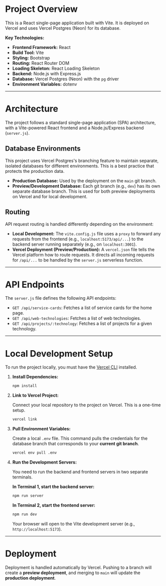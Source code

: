 # Project Overview

This is a React single-page application built with Vite. It is deployed on Vercel and uses Vercel Postgres (Neon) for its database.

**Key Technologies:**

*   **Frontend Framework:** React
*   **Build Tool:** Vite
*   **Styling:** Bootstrap
*   **Routing:** React Router DOM
*   **Loading Skeleton:** React Loading Skeleton
*   **Backend:** Node.js with Express.js
*   **Database:** Vercel Postgres (Neon) with the `pg` driver
*   **Environment Variables:** dotenv

---

# Architecture

The project follows a standard single-page application (SPA) architecture, with a Vite-powered React frontend and a Node.js/Express backend (`server.js`).

## Database Environments

This project uses Vercel Postgres's branching feature to maintain separate, isolated databases for different environments. This is a best practice that protects the production data.

-   **Production Database:** Used by the deployment on the `main` git branch.
-   **Preview/Development Database:** Each git branch (e.g., `dev`) has its own separate database branch. This is used for both preview deployments on Vercel and for local development.

## Routing

API request routing is handled differently depending on the environment:

-   **Local Development:** The `vite.config.js` file uses a `proxy` to forward any requests from the frontend (e.g., `localhost:5173/api/...`) to the backend server running separately (e.g., on `localhost:3001`).
-   **Vercel Deployment (Preview/Production):** A `vercel.json` file tells the Vercel platform how to route requests. It directs all incoming requests for `/api/...` to be handled by the `server.js` serverless function.

---

# API Endpoints

The `server.js` file defines the following API endpoints:

*   `GET /api/service-cards`: Fetches a list of service cards for the home page.
*   `GET /api/web-technologies`: Fetches a list of web technologies.
*   `GET /api/projects/:technology`: Fetches a list of projects for a given technology.

---

# Local Development Setup

To run the project locally, you must have the [Vercel CLI](https://vercel.com/docs/cli) installed.

1.  **Install Dependencies:**

    ```bash
    npm install
    ```

2.  **Link to Vercel Project:**

    Connect your local repository to the project on Vercel. This is a one-time setup.
    ```bash
    vercel link
    ```

3.  **Pull Environment Variables:**

    Create a local `.env` file. This command pulls the credentials for the database branch that corresponds to your **current git branch**.
    ```bash
    vercel env pull .env
    ```

4.  **Run the Development Servers:**

    You need to run the backend and frontend servers in two separate terminals.

    **In Terminal 1, start the backend server:**
    ```bash
    npm run server
    ```

    **In Terminal 2, start the frontend server:**
    ```bash
    npm run dev
    ```
    Your browser will open to the Vite development server (e.g., `http://localhost:5173`).

---

# Deployment

Deployment is handled automatically by Vercel. Pushing to a branch will create a **preview deployment**, and merging to `main` will update the **production deployment**.